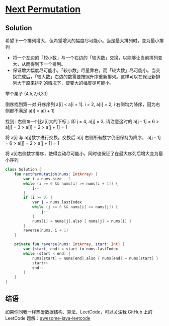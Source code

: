 # [Next Permutation][title]

## Solution
希望下一个排列增大，但希望增大的幅度尽可能小。当是最大排列时，变为最小排列
- 将一个左边的「较小数」与一个右边的「较大数」交换，以能够让当前排列变大，从而得到下一个排列。
- 保证增大幅度尽可能小。「较小数」尽量靠右，而「较大数」尽可能小。当交换完成后，「较大数」右边的数需要按照升序重新排列。这样可以在保证新排列大于原来排列的情况下，使变大的幅度尽可能小。

举个栗子 (4,5,2,6,3,1)
 
 倒序找到第一对 升序序列 a\[i\] < a\[i + 1\]. i = 2, a\[i\] = 2, i 右侧均为降序，因为右侧都不满足 a\[i\] > a\[i + 1\]
  
  找到 i 右侧`第一个`比a\[i\]大的下标 j. 即 j = 4, a\[j\] = 3, 请注意这时的 a\[j - 1\] = 6 > a\[j\] = 3 > a\[i\] = 2 > a\[j + 1\] = 1 
  
  将 a\[i\] 与 a\[j\]数字进行交换。交换后 a\[i\] 右侧所有数字仍旧保持为降序， a\[j - 1\] = 6 > a\[j\] = 2 > a\[j + 1\] = 1
  
  将 a\[i\]右侧数字排序，使得变动尽可能小，同时也保证了在最大序列后增大变为最小序列

```kotlin
class Solution {
    fun nextPermutation(nums: IntArray) {
        var i = nums.size - 2
        while (i >= 0 && nums[i] >= nums[i + 1]) {
            i--
        }
        if (i >= 0) {
            var j = nums.lastIndex
            while (j >= 0 && nums[i] >= nums[j]) {
                j--
            }
            nums[i] = nums[j].also { nums[j] = nums[i] }
        }
        reverse(nums, i + 1)
    }

    private fun reverse(nums: IntArray, start: Int) {
        var (start, end) = start to nums.lastIndex
        while (start < end) {
            nums[start] = nums[end].also { nums[end] = nums[start] }
            start++
            end--
        }
    }
}
```


## 结语

如果你同我一样热爱数据结构、算法、LeetCode，可以关注我 GitHub 上的 LeetCode 题解：[awesome-java-leetcode][ajl]



[title]: https://leetcode.com/problems/next-permutation
[ajl]: https://github.com/NightXlt/awesome-kotlin-leetcode
